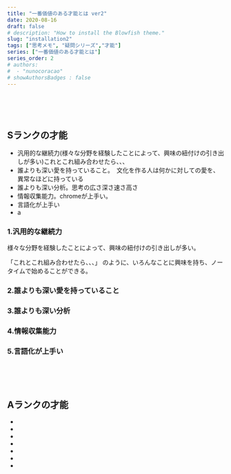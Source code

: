 ```yaml
---
title: "一番価値のある才能とは ver2"
date: 2020-08-16
draft: false
# description: "How to install the Blowfish theme."
slug: "installation2"
tags: ["思考メモ", "疑問シリーズ","才能"]
series: ["一番価値のある才能とは"]
series_order: 2
# authors:
#  - "nunocoracao"
# showAuthorsBadges : false 
---
```






<br><br><br>
## Sランクの才能


- 汎用的な継続力(様々な分野を経験したことによって、興味の紐付けの引き出しが多い)これとこれ組み合わせたら、、、
- 誰よりも深い愛を持っていること。　文化を作る人は何かに対しての愛を、異常なほどに持っている
- 誰よりも深い分析。思考の広さ深さ速さ高さ
- 情報収集能力。chromeが上手い。
- 言語化が上手い
- a


### 1.汎用的な継続力
様々な分野を経験したことによって、興味の紐付けの引き出しが多い。

「これとこれ組み合わせたら、、、」
のように、いろんなことに興味を持ち、ノータイムで始めることができる。




### 2.誰よりも深い愛を持っていること

### 3.誰よりも深い分析

### 4.情報収集能力

### 5.言語化が上手い


<br><br><br>
## Aランクの才能

- 
- 
- 
- 
- 
- 
- 







